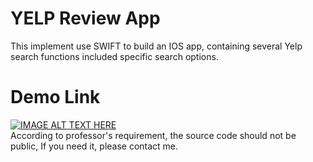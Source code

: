 # YELP Review App
This implement use SWIFT to build an IOS app, 
containing several Yelp search functions included specific search options. 

# Demo Link
[![IMAGE ALT TEXT HERE](https://img.youtube.com/vi/SLqCvJLf-r0/0.jpg)](https://youtu.be/SLqCvJLf-r0)  
According to professor's requirement, the source code should not be public, If you need it, please contact me.  

